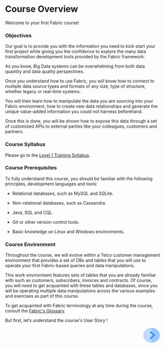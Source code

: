 # Course Overview

Welcome to your first Fabric course!   



### Objectives

Our goal is to provide you with the information you need to kick-start your first project while giving you the confidence to explore the many data transformation development tools provided by the Fabric framework. 

As you know, Big Data systems can be overwhelming from both data quantity and data quality perspectives. 

Once you understand how to use Fabric, you will know how to connect to multiple data source types and formats of any size, type of structure, whether legacy or real-time systems. 

You will then learn how to manipulate the data you are sourcing into your Fabric environment, how to create new data relationships and generate the unique value-added information you could not harness beforehand. 

Once this is done, you will be shown how to expose this data through a set of customized APIs to external parties like your colleagues, customers and partners.



### Course Syllabus

Please go to the [Level 1 Training Syllabus](/academy/Training_Level_1/01_Fabric_Introduction/1_2_training_level_1_syllabus.md).


### Course Prerequisites 

To fully understand this course, you should be familiar with the following principles, development languages and tools:

* Relational databases, such as MySQL and SQLite.

* Non-relational databases, such as Cassandra. 

* Java, SQL and CQL.

* Git or other version control tools.

* Basic knowledge on Linux and Windows environments.

 

### Course Environment

Throughout the course, we will evolve within a Telco customer management environment that provides a set of DBs and tables that you will use to operate your first Fabric-based queries and data manipulations. 

This work environment features sets of tables that you are already familiar with such as customers, subscribers, invoices and contracts. Of course, you will need to get acquainted with these tables and databases, since you will be operating multiple data manipulations across the various examples and exercises as part of this course.

To get acquainted with Fabric terminology at any time during the course, consult the [Fabric's Glossary](/articles/01_fabric_overview/02_fabric_glossary.md).


But first, let’s understand the course's User Story !

[<img align="right" width="60" height="54" src="/articles/images/Next.png">](/academy/Training_Level_1/01_Fabric_Introduction/1_3_course_user_story.md)
